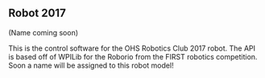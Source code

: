## Robot 2017
(Name coming soon)

This is the control software for the OHS Robotics Club 2017 robot.  The API is based off of WPILib for the Roborio from the FIRST robotics competition.  Soon a name will be assigned to this robot model!